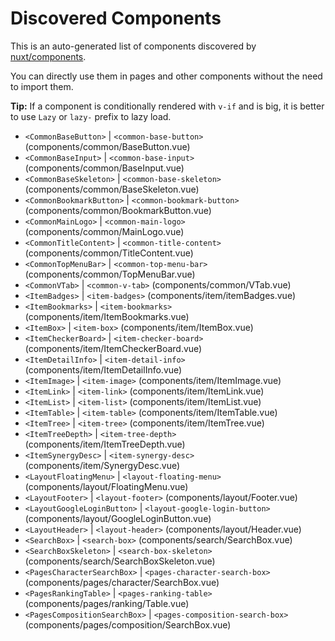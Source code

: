 # Discovered Components

This is an auto-generated list of components discovered by [nuxt/components](https://github.com/nuxt/components).

You can directly use them in pages and other components without the need to import them.

**Tip:** If a component is conditionally rendered with `v-if` and is big, it is better to use `Lazy` or `lazy-` prefix to lazy load.

- `<CommonBaseButton>` | `<common-base-button>` (components/common/BaseButton.vue)
- `<CommonBaseInput>` | `<common-base-input>` (components/common/BaseInput.vue)
- `<CommonBaseSkeleton>` | `<common-base-skeleton>` (components/common/BaseSkeleton.vue)
- `<CommonBookmarkButton>` | `<common-bookmark-button>` (components/common/BookmarkButton.vue)
- `<CommonMainLogo>` | `<common-main-logo>` (components/common/MainLogo.vue)
- `<CommonTitleContent>` | `<common-title-content>` (components/common/TitleContent.vue)
- `<CommonTopMenuBar>` | `<common-top-menu-bar>` (components/common/TopMenuBar.vue)
- `<CommonVTab>` | `<common-v-tab>` (components/common/VTab.vue)
- `<ItemBadges>` | `<item-badges>` (components/item/itemBadges.vue)
- `<ItemBookmarks>` | `<item-bookmarks>` (components/item/ItemBookmarks.vue)
- `<ItemBox>` | `<item-box>` (components/item/ItemBox.vue)
- `<ItemCheckerBoard>` | `<item-checker-board>` (components/item/ItemCheckerBoard.vue)
- `<ItemDetailInfo>` | `<item-detail-info>` (components/item/ItemDetailInfo.vue)
- `<ItemImage>` | `<item-image>` (components/item/ItemImage.vue)
- `<ItemLink>` | `<item-link>` (components/item/ItemLink.vue)
- `<ItemList>` | `<item-list>` (components/item/ItemList.vue)
- `<ItemTable>` | `<item-table>` (components/item/ItemTable.vue)
- `<ItemTree>` | `<item-tree>` (components/item/ItemTree.vue)
- `<ItemTreeDepth>` | `<item-tree-depth>` (components/item/ItemTreeDepth.vue)
- `<ItemSynergyDesc>` | `<item-synergy-desc>` (components/item/SynergyDesc.vue)
- `<LayoutFloatingMenu>` | `<layout-floating-menu>` (components/layout/FloatingMenu.vue)
- `<LayoutFooter>` | `<layout-footer>` (components/layout/Footer.vue)
- `<LayoutGoogleLoginButton>` | `<layout-google-login-button>` (components/layout/GoogleLoginButton.vue)
- `<LayoutHeader>` | `<layout-header>` (components/layout/Header.vue)
- `<SearchBox>` | `<search-box>` (components/search/SearchBox.vue)
- `<SearchBoxSkeleton>` | `<search-box-skeleton>` (components/search/SearchBoxSkeleton.vue)
- `<PagesCharacterSearchBox>` | `<pages-character-search-box>` (components/pages/character/SearchBox.vue)
- `<PagesRankingTable>` | `<pages-ranking-table>` (components/pages/ranking/Table.vue)
- `<PagesCompositionSearchBox>` | `<pages-composition-search-box>` (components/pages/composition/SearchBox.vue)
